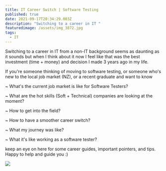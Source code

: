 ```yaml
---
title: IT Career Switch | Software Testing
published: true
date: 2021-09-17T20:34:29.003Z
description: "Switching to a career in IT "
featuredimage: /assets/img_3872.jpg
tags:
  - IT
---
```

Switching to a career in IT from a non-IT background seems as daunting as it sounds but when I think about it now I feel like that was the best investment (time + money) and decision I made 3 years ago in my life.

If you're someone thinking of moving to software testing, or someone who's new to the local job market (NZ), or a recent graduate and want to know

~ What's the current job market is like for Software Testers?

~ What are the hot skills (Soft + Technical) companies are looking at the moment?  

~ How to get into the field?

~ How to have a smoother career switch? 

~ What my journey was like?

~ What it's like working as a software tester?

keep an eye on here for some career guides, important pointers, and tips. Happy to help and guide you :) 

![](/assets/img_3875.jpg)